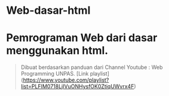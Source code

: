 # Web-dasar-html
# Pemrograman Web dari dasar menggunakan html. 
> Dibuat berdasarkan panduan dari Channel Youtube : Web Programming UNPAS. 
[Link playlist] (https://www.youtube.com/playlist?list=PLFIM0718LjIVuONHysfOK0ZtiqUWvrx4F)
